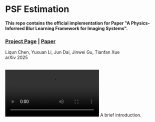 # PSF Estimation
**This repo contains the official implementation for Paper "A Physics-Informed Blur Learning Framework for Imaging Systems".**

### [Project Page](https://github.com/OpenImagingLab/PSF-Estimation) | [Paper](https://arxiv.org/abs/2502.04719) 

Liqun Chen, Yuxuan Li, Jun Dai, Jinwei Gu, Tianfan Xue <br>
arXiv 2025 <br><br>

![teaser](https://github.com/OpenImagingLab/PSF-Estimation/tree/main/docs/static/videos/teaser.mp4)
A brief introduction.

